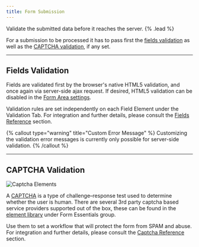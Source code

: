 ```yaml
---
title: Form Submission
---
```


Validate the submitted data before it reaches the server. {% .lead %}

For a submission to be processed it has to pass first the [fields validation](#fields-validation) as well as the [CAPTCHA validation](#captcha-validation), if any set.

---

## Fields Validation

Fields are validated first by the browser's native HTML5 validation, and once again via server-side ajax request. If desired, HTML5 validation can be disabled in the [Form Area settings](form-area#settings).

Validation rules are set independently on each Field Element under the Validation Tab. For integration and further details, please consult the [Fields Reference](fields) section.

{% callout type="warning" title="Custom Error Message" %}
Customizing the validation error messages is currently only possible for server-side validation.
{% /callout %}

---

## CAPTCHA Validation

![Captcha Elements](/assets/ytp/forms/captcha/elements.webp)

A [CAPTCHA](http://www.captcha.net) is a type of challenge–response test used to determine whether the user is human. There are several 3rd party captcha based service providers supported out of the box, these can be found in the [element library](https://yootheme.com/support/yootheme-pro/joomla/element-library) under Form Essentials group.

Use them to set a workflow that will protect the form from SPAM and abuse. For integration and further details, please consult the [Captcha Reference](captcha) section.
